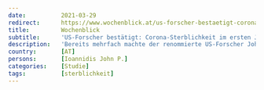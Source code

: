 ```yaml
---
date:          2021-03-29
redirect:      https://www.wochenblick.at/us-forscher-bestaetigt-corona-sterblichkeit-im-ersten-jahr-aeusserst-niedrig/
title:         Wochenblick
subtitle:      'US-Forscher bestätigt: Corona-Sterblichkeit im ersten Jahr äußerst niedrig'
description:   'Bereits mehrfach machte der renommierte US-Forscher John P. Ioannidis mit kritischen Studien die Weltöffentlichkeit darauf aufmerksam, dass einiges am offiziellen Corona-Narrativ nicht zusammenstimmen kann.'
country:       [AT]
persons:       [Ioannidis John P.]
categories:    [Studie]
tags:          [sterblichkeit]
---
```

